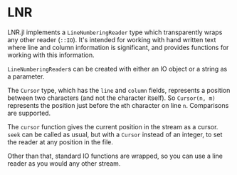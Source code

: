 # LNR

LNR.jl implements a `LineNumberingReader` type which transparently wraps any other reader (`::IO`). It's intended for working with hand written text where line and column information is significant, and provides functions for working with this information.

`LineNumberingReader`s can be created with either an IO object or a string as a parameter.

The `Cursor` type, which has the `line` and `column` fields, represents a position between two characters (and not the character itself). So `Cursor(n, m)` represents the position just before the `m`th character on line `n`. Comparisons are supported.

The `cursor` function gives the current position in the stream as a cursor. `seek` can be called as usual, but with a `Cursor` instead of an integer, to set the reader at any position in the file.

Other than that, standard IO functions are wrapped, so you can use a line reader as you would any other stream.
